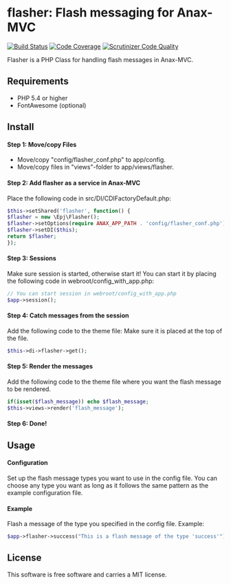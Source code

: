 flasher: Flash messaging for Anax-MVC
=====
[![Build Status](https://scrutinizer-ci.com/g/epjansson/flasher/badges/build.png?b=master)](https://scrutinizer-ci.com/g/epjansson/flasher/build-status/master)
[![Code Coverage](https://scrutinizer-ci.com/g/epjansson/flasher/badges/coverage.png?b=master)](https://scrutinizer-ci.com/g/epjansson/flasher/?branch=master)
[![Scrutinizer Code Quality](https://scrutinizer-ci.com/g/epjansson/flasher/badges/quality-score.png?b=master)](https://scrutinizer-ci.com/g/epjansson/flasher/?branch=master)

Flasher is a PHP Class for handling flash messages in Anax-MVC.

Requirements
--
* PHP 5.4 or higher
* FontAwesome (optional)

Install
--
#### Step 1: Move/copy Files 
* Move/copy "config/flasher_conf.php" to app/config.
* Move/copy files in "views"-folder to app/views/flasher.

#### Step 2: Add flasher as a service in Anax-MVC
Place the following code in src/DI/CDIFactoryDefault.php:

```php
$this->setShared('flasher', function() {
$flasher = new \Epj\Flasher();
$flasher->setOptions(require ANAX_APP_PATH . 'config/flasher_conf.php');
$flasher->setDI($this);
return $flasher;
});
```

#### Step 3: Sessions
Make sure session is started, otherwise start it!
You can start it by placing the following code in webroot/config_with_app.php:

```php
// You can start session in webroot/config_with_app.php
$app->session();
```

#### Step 4: Catch messages from the session
Add the following code to the theme file:
Make sure it is placed at the top of the file.

```php
$this->di->flasher->get();
```

#### Step 5: Render the messages
Add the following code to the theme file where you want the flash message to be rendered.

```php
if(isset($flash_message)) echo $flash_message;
$this->views->render('flash_message');
```
#### Step 6: Done!

Usage
--
#### Configuration
Set up the flash message types you want to use in the config file. You can choose any type you want as long as it follows the same pattern as the example configuration file.

#### Example
Flash a message of the type you specified in the config file. Example:
```php
$app->flasher->success("This is a flash message of the type 'success'");
```

License
--

This software is free software and carries a MIT license.
